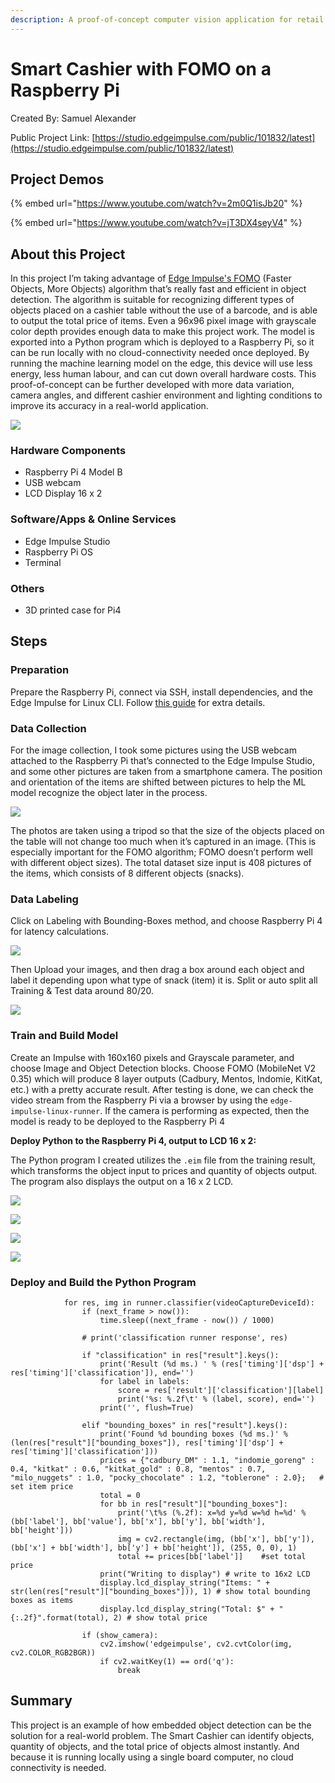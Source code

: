 ```yaml
---
description: A proof-of-concept computer vision application for retail checkout using a Raspberry Pi and FOMO.
---
```


# Smart Cashier with FOMO on a Raspberry Pi

Created By:
Samuel Alexander 

Public Project Link:
[https://studio.edgeimpulse.com/public/101832/latest](https://studio.edgeimpulse.com/public/101832/latest)

## Project Demos

{% embed url="https://www.youtube.com/watch?v=2m0Q1isJb20" %}

{% embed url="https://www.youtube.com/watch?v=jT3DX4seyV4" %}

## About this Project

In this project I’m taking advantage of [Edge Impulse's FOMO](https://www.edgeimpulse.com/blog/announcing-fomo-faster-objects-more-objects) (Faster Objects, More Objects) algorithm that’s really fast and efficient in object detection. The algorithm is suitable for recognizing different types of objects placed on a cashier table without the use of a barcode, and is able to output the total price of items. Even a 96x96 pixel image with grayscale color depth provides enough data to make this project work. The model is exported into a Python program which is deployed to a Raspberry Pi, so it can be run locally with no cloud-connectivity needed once deployed. By running the machine learning model on the edge, this device will use less energy, less human labour, and can cut down overall hardware costs. This proof-of-concept can be further developed with more data variation, camera angles, and different cashier environment and lighting conditions to improve its accuracy in a real-world application.

![](.gitbook/assets/smart-cashier/00_hero.JPG)

### Hardware Components

 - Raspberry Pi 4 Model B 
 - USB webcam
 - LCD Display 16 x 2

### Software/Apps & Online Services

 - Edge Impulse Studio 
 - Raspberry Pi OS
 - Terminal

### Others

 - 3D printed case for Pi4

## Steps

### Preparation

Prepare the Raspberry Pi, connect via SSH, install dependencies, and the Edge Impulse for Linux CLI. Follow [this guide](https://docs.edgeimpulse.com/docs/development-platforms/officially-supported-cpu-gpu-targets/raspberry-pi-4) for extra details.

### Data Collection

For the image collection, I took some pictures using the USB webcam attached to the Raspberry Pi that’s connected to the Edge Impulse Studio, and some other pictures are taken from a smartphone camera. The position and orientation of the items are shifted between pictures to help the ML model recognize the object later in the process.

![](.gitbook/assets/smart-cashier/01_screenshot.PNG)

The photos are taken using a tripod so that the size of the objects placed on the table will not change too much when it’s captured in an image. (This is especially important for the FOMO algorithm; FOMO doesn’t perform well with different object sizes). The total dataset size input is 408 pictures of the items, which consists of 8 different objects (snacks).

### Data Labeling

Click on Labeling with Bounding-Boxes method, and choose Raspberry Pi 4 for latency calculations.

![](.gitbook/assets/smart-cashier/02_Labeling.png)

Then Upload your images, and then drag a box around each object and label it depending upon what type of snack (item) it is. Split or auto split all Training & Test data around 80/20.

![](.gitbook/assets/smart-cashier/03_Train_Test_Split.png)

### Train and Build Model

Create an Impulse with 160x160 pixels and Grayscale parameter, and choose Image and Object Detection blocks. Choose FOMO (MobileNet V2 0.35) which will produce 8 layer outputs (Cadbury, Mentos, Indomie, KitKat, etc.) with a pretty accurate result. After testing is done, we can check the video stream from the Raspberry Pi via a browser by using the `edge-impulse-linux-runner`. If the camera is performing as expected, then the model is ready to be deployed to the Raspberry Pi 4

**Deploy Python to the Raspberry Pi 4, output to LCD 16 x 2:**

The Python program I created utilizes the `.eim` file from the training result, which transforms the object input to prices and quantity of objects output. The program also displays the output on a 16 x 2 LCD.

![](.gitbook/assets/smart-cashier/04_image_ObjectDetectionBlocks.png)

![](.gitbook/assets/smart-cashier/05_GenerateFeatures.png)

![](.gitbook/assets/smart-cashier/06_NN_setting_expert_Results.png)

![](.gitbook/assets/smart-cashier/07_TestData_Results.png)

### Deploy and Build the Python Program

```
            for res, img in runner.classifier(videoCaptureDeviceId):
                if (next_frame > now()):
                    time.sleep((next_frame - now()) / 1000)

                # print('classification runner response', res)

                if "classification" in res["result"].keys():
                    print('Result (%d ms.) ' % (res['timing']['dsp'] + res['timing']['classification']), end='')
                    for label in labels:
                        score = res['result']['classification'][label]
                        print('%s: %.2f\t' % (label, score), end='')
                    print('', flush=True)

                elif "bounding_boxes" in res["result"].keys():
                    print('Found %d bounding boxes (%d ms.)' % (len(res["result"]["bounding_boxes"]), res['timing']['dsp'] + res['timing']['classification']))
                    prices = {"cadbury_DM" : 1.1, "indomie_goreng" : 0.4, "kitkat" : 0.6, "kitkat_gold" : 0.8, "mentos" : 0.7, "milo_nuggets" : 1.0, "pocky_chocolate" : 1.2, "toblerone" : 2.0};   # set item price
                    total = 0
                    for bb in res["result"]["bounding_boxes"]:
                        print('\t%s (%.2f): x=%d y=%d w=%d h=%d' % (bb['label'], bb['value'], bb['x'], bb['y'], bb['width'], bb['height']))
                        img = cv2.rectangle(img, (bb['x'], bb['y']), (bb['x'] + bb['width'], bb['y'] + bb['height']), (255, 0, 0), 1)
                        total += prices[bb['label']]    #set total price
                    print("Writing to display") # write to 16x2 LCD
                    display.lcd_display_string("Items: " + str(len(res["result"]["bounding_boxes"])), 1) # show total bounding boxes as items  
                    display.lcd_display_string("Total: $" + "{:.2f}".format(total), 2) # show total price

                if (show_camera):
                    cv2.imshow('edgeimpulse', cv2.cvtColor(img, cv2.COLOR_RGB2BGR))
                    if cv2.waitKey(1) == ord('q'):
                        break
```

## Summary

This project is an example of how embedded object detection can be the solution for a real-world problem. The Smart Cashier can identify objects, quantity of objects, and the total price of objects almost instantly.  And because it is running locally using a single board computer, no cloud connectivity is needed.

